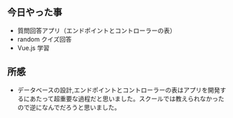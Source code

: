 ## 今日やった事

- 質問回答アプリ（エンドポイントとコントローラーの表）
- random クイズ回答
- Vue.js 学習

## 所感

- データベースの設計,エンドポイントとコントローラーの表はアプリを開発するにあたって超重要な過程だと思いました。スクールでは教えられなかったので逆になんでだろうと思いました。
